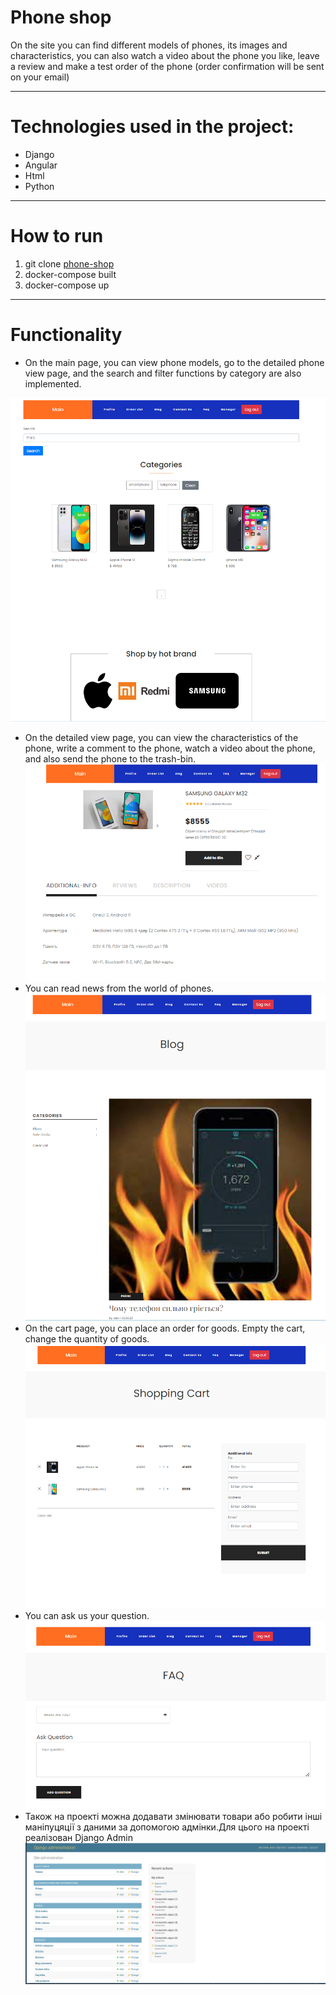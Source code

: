 # Phone shop
On the site you can find different models of phones, its images and characteristics, you can also watch a video about the phone you like, leave a review and make a test order of the phone (order confirmation will be sent on your email)

___
# Technologies used in the project:
* Django
* Angular
* Html
* Python
___
# How to run
1. git clone [phone-shop](https://github.com/Alex-r6/Phone_shop.git)
2. docker-compose built
3. docker-compose up

___
# Functionality
* On the main page, you can view phone models, go to the detailed phone view page, and the search and filter functions by category are also implemented.

![main](readme_img/main.png)
* On the detailed view page, you can view the characteristics of the phone, write a comment to the phone, watch a video about the phone, and also send the phone to the trash-bin.
![bin](readme_img/info_phone.png)
* You can read news from the world of phones.
![blog](readme_img/blog.png)
* On the cart page, you can place an order for goods. Empty the cart, change the quantity of goods.
![bin](readme_img/bin.png)
* You can ask us your question.
![faq](readme_img/faq.png)
* Також на проекті можна додавати змінювати товари  або робити інші маніпуцяції з даними за допомогою адмінки.Для цього на проекті реалізован Django Admin
![admin](readme_img/admin.png)
